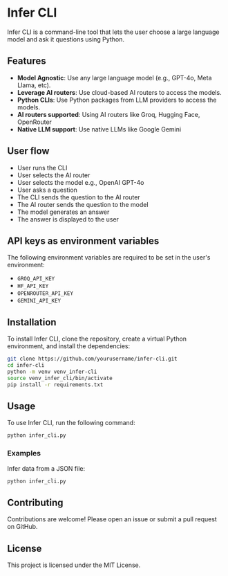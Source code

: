 # Infer CLI

Infer CLI is a command-line tool that lets the user choose a large language model and ask it questions using Python. 

## Features

- **Model Agnostic**: Use any large language model (e.g., GPT-4o, Meta Llama, etc).
- **Leverage AI routers**: Use cloud-based AI routers to access the models.
- **Python CLIs**: Use Python packages from LLM providers to access the models.
- **AI routers supported**: Using AI routers like Groq, Hugging Face, OpenRouter
- **Native LLM support**: Use native LLMs like Google Gemini

## User flow
- User runs the CLI
- User selects the AI router
- User selects the model e.g., OpenAI GPT-4o
- User asks a question
- The CLI sends the question to the AI router
- The AI router sends the question to the model
- The model generates an answer
- The answer is displayed to the user

## API keys as environment variables
The following environment variables are required to be set in the user's environment:
- `GROQ_API_KEY`
- `HF_API_KEY`
- `OPENROUTER_API_KEY`
- `GEMINI_API_KEY`

## Installation

To install Infer CLI, clone the repository, create a virtual Python environment, and install the dependencies:

```bash
git clone https://github.com/yourusername/infer-cli.git
cd infer-cli
python -m venv venv_infer-cli
source venv_infer_cli/bin/activate
pip install -r requirements.txt
```

## Usage

To use Infer CLI, run the following command:

```bash
python infer_cli.py 
```
### Examples

Infer data from a JSON file:

```bash
python infer_cli.py
```

## Contributing

Contributions are welcome! Please open an issue or submit a pull request on GitHub.

## License

This project is licensed under the MIT License.